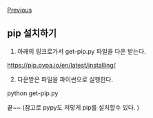 [Previous](..)
## pip 설치하기
1. 아래의 링크로가서 get-pip.py 파일을 다운 받는다.

https://pip.pypa.io/en/latest/installing/

2. 다운받은 파일을 파이썬으로 실행한다.

python get-pip.py

끝~~ (참고로 pypy도 저렇게 pip를 설치할수 있다. )